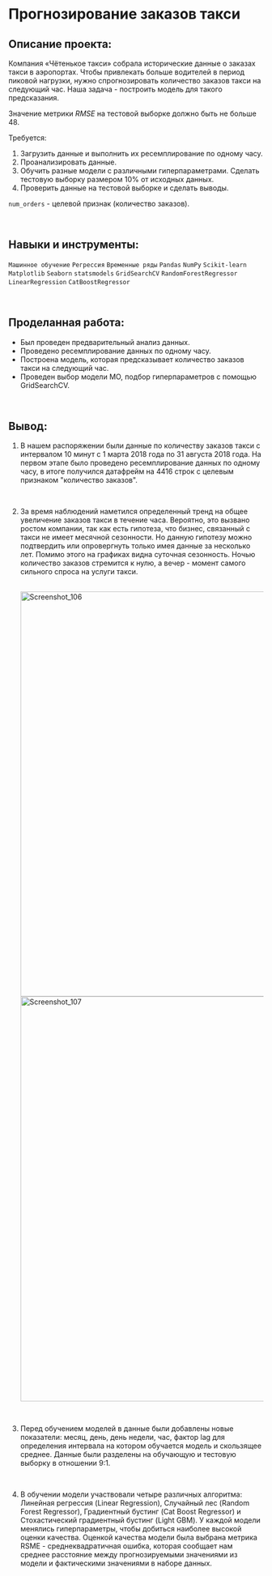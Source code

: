 # Прогнозирование заказов такси

## Описание проекта:
Компания «Чётенькое такси» собрала исторические данные о заказах такси в аэропортах. Чтобы привлекать больше водителей в период пиковой нагрузки, нужно спрогнозировать количество заказов такси на следующий час. Наша задача - построить модель для такого предсказания.

Значение метрики *RMSE* на тестовой выборке должно быть не больше 48.

Требуется:

1. Загрузить данные и выполнить их ресемплирование по одному часу.
2. Проанализировать данные.
3. Обучить разные модели с различными гиперпараметрами. Сделать тестовую выборку размером 10% от исходных данных.
4. Проверить данные на тестовой выборке и сделать выводы.


`num_orders` - целевой признак (количество заказов). 

<br>

## Навыки и инструменты:
`Машинное обучение`
`Регрессия`
`Временные ряды`
`Pandas` 
`NumPy`
`Scikit-learn`
`Matplotlib` 
`Seaborn`
`statsmodels`
`GridSearchCV`
`RandomForestRegressor`
`LinearRegression`
`CatBoostRegressor`

<br>

## Проделанная работа:
- Был проведен предварительный анализ данных.
- Проведено ресемплирование данных по одному часу.
- Построена модель, которая предсказывает количество заказов такси на следующий час.
- Проведен выбор модели МО, подбор гиперпараметров с помощью GridSearchCV.

<br>

## Вывод:

1. В нашем распоряжении были данные по количеству заказов такси с интервалом 10 минут с 1 марта 2018 года по 31 августа 2018 года. На первом этапе было проведено ресемплирование данных по одному часу, в итоге получился датафрейм на 4416 строк с целевым признаком "количество заказов".

<br>

2. За время наблюдений наметился определенный тренд на общее увеличение заказов такси в течение часа. Вероятно, это вызвано ростом компании, так как есть гипотеза, что бизнес, связанный с такси не имеет месячной сезонности. Но данную гипотезу можно подтвердить или опровергнуть только имея данные за несколько лет. Помимо этого на графиках видна суточная сезонность. Ночью количество заказов стремится к нулю, а вечер - момент самого сильного спроса на услуги такси.

   <br>
  
   <img width="800" alt="Screenshot_106" src="https://github.com/elena-iliushina/Portfolio/assets/133641038/d427345d-a3da-41fd-b2c4-2991469e5bd4">
   
   <img width="800" alt="Screenshot_107" src="https://github.com/elena-iliushina/Portfolio/assets/133641038/57e25a79-bcfe-4f15-806f-dd4beedb805b">

   <br>

<br>

3. Перед обучением моделей в данные были добавлены новые показатели: месяц, день, день недели, час, фактор lag для определения интервала на котором обучается модель и скользящее среднее. Данные были разделены на обучающую и тестовую выборку в отношении 9:1.

<br>

4. В обучении модели участвовали четыре различных алгоритма: Линейная регрессия (Linear Regression), Случайный лес (Random Forest Regressor), Градиентный бустинг (Cat Boost Regressor) и Стохастический градиентный бустинг (Light GBM). У каждой модели менялись гиперпараметры, чтобы добиться наиболее высокой оценки качества. Оценкой качества модели была выбрана метрика RSME - среднеквадратичная ошибка, которая сообщает нам среднее расстояние между прогнозируемыми значениями из модели и фактическими значениями в наборе данных.

<br>


  

